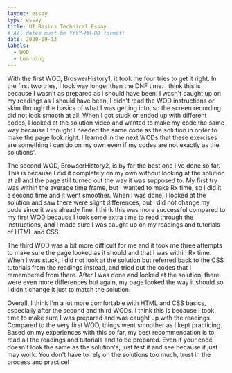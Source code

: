 ```yaml
---
layout: essay
type: essay
title: UI Basics Technical Essay
# All dates must be YYYY-MM-DD format!
date: 2020-09-13
labels:
  - WOD
  - Learning
---
```



With the first WOD, BroswerHistory1, it took me four tries to get it right. In the first two tries, I took way longer than the DNF time. I think this is because I wasn't as prepared as I should have been: I wasn't caught up on my readings as I should have been, I didn't read the WOD instructions or skim through the basics of what I was getting into, so the screen recording did not look smooth at all. When I got stuck or ended up with different codes, I looked at the solution video and wanted to make my code the same way because I thought I needed the same code as the solution in order to make the page look right. I learned in the next WODs that these exercises are something I can do on my own even if my codes are not exactly as the solutions'.

The second WOD, BrowserHistory2, is by far the best one I've done so far. This is because I did it completely on my own without looking at the solution at all and the page still turned out the way it was supposed to. My first try was within the average time frame, but I wanted to make Rx time, so I did it a second time and it went smoother. When I was done, I looked at the solution and saw there were slight differences, but I did not change my code since it was already fine. I think this was more successful compared to my first WOD because I took some extra time to read through the instructions, and I made sure I was caught up on my readings and tutorials of HTML and CSS.

The third WOD was a bit more difficult for me and it took me three attempts to make sure the page looked as it should and that I was within Rx time. When I was stuck, I did not look at the solution but referred back to the CSS tutorials from the readings instead, and tried out the codes that I remembered from there. After I was done and looked at the solution, there were even more differences but again, my page looked the way it should so I didn't change it just to match the solution.

Overall, I think I'm a lot more comfortable with HTML and CSS basics, especially after the second and third WODs. I think this is because I took time to make sure I was prepared and was caught up with the readings. Compared to the very first WOD, things went smoother as I kept practicing. Based on my experiences with this so far, my best recommendation is to read all the readings and tutorials and to be prepared. Even if your code doesn't look the same as the solution's, just test it and see because it just may work. You don't have to rely on the solutions too much, trust in the process and practice!
